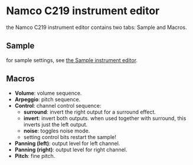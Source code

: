 # Namco C219 instrument editor

the Namco C219 instrument editor contains two tabs: Sample and Macros.

## Sample

for sample settings, see [the Sample instrument editor](sample.md).

## Macros

- **Volume**: volume sequence.
- **Arpeggio**: pitch sequence.
- **Control**: channel control sequence:
  - **surround**: invert the right output for a surround effect.
  - **invert**: invert both outputs. when used together with surround, this inverts just the left output.
  - **noise**: toggles noise mode.
  - setting control bits restart the sample!
- **Panning (left)**: output level for left channel.
- **Panning (right)**: output level for right channel.
- **Pitch**: fine pitch.
